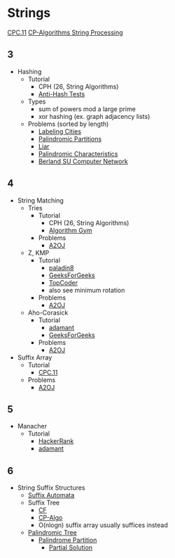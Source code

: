 # Strings

[CPC.11](https://github.com/SuprDewd/T-414-AFLV/tree/master/11_strings)
[CP-Algorithms String Processing](https://cp-algorithms.com/)

## 3
  * Hashing
    * Tutorial
      * CPH (26, String Algorithms)
      * [Anti-Hash Tests](http://codeforces.com/blog/entry/60442)
    * Types
      * sum of powers mod a large prime
      * xor hashing (ex. graph adjacency lists)
    * Problems (sorted by length)
      * [Labeling Cities](http://codeforces.com/contest/794/problem/D) [](75)
      * [Palindromic Partitions](https://csacademy.com/contest/ceoi-2017-day-2/task/palindromic-partitions/) [](91)
      * [Liar](http://codeforces.com/problemset/problem/822/E) [](93)
      * [Palindromic Characteristics](http://codeforces.com/problemset/problem/835/D) [](100)
      * [Berland SU Computer Network](http://codeforces.com/contest/847/problem/L) [](142)

## 4
  * String Matching
    * Tries
      * Tutorial
        * CPH (26, String Algorithms)
        * [Algorithm Gym](http://codeforces.com/blog/entry/15729)
      * Problems
        * [A2OJ](https://a2oj.com/category?ID=49)
    * Z, KMP
      * Tutorial
        * [paladin8](http://codeforces.com/blog/entry/3107)
        * [GeeksForGeeks](http://www.geeksforgeeks.org/searching-for-patterns-set-2-kmp-algorithm/)
        * [TopCoder](https://www.topcoder.com/community/data-science/data-science-tutorials/introduction-to-string-searching-algorithms/)
        * also see minimum rotation
      * Problems
        * [A2OJ](https://a2oj.com/category?ID=29)
    * Aho-Corasick
      * Tutorial
        * [adamant](http://codeforces.com/blog/entry/14854)
        * [GeeksForGeeks](http://www.geeksforgeeks.org/aho-corasick-algorithm-pattern-searching/)
      * Problems
        * [A2OJ](https://a2oj.com/category?ID=35)
  * Suffix Array
    * Tutorial
      * [CPC.11](https://github.com/SuprDewd/T-414-AFLV/blob/master/11_strings/aflv_11_strings.pdf)
    * Problems
      * [A2OJ](https://a2oj.com/category?ID=44)

## 5
  * Manacher
    * Tutorial
      * [HackerRank](https://www.hackerrank.com/topics/manachers-algorithm)
      * [adamant](http://codeforces.com/blog/entry/12143)

## 6
  * String Suffix Structures
    * [Suffix Automata](http://codeforces.com/blog/entry/20861)
    * Suffix Tree
      * [CF](http://codeforces.com/blog/entry/16780)
      * [CP-Algo](https://cp-algorithms.com/string/suffix-tree-ukkonen.html)
      * O(nlogn) suffix array usually suffices instead 
    * [Palindromic Tree](http://codeforces.com/blog/entry/13959)
      * [Palindrome Partition](https://codeforces.com/contest/932/problem/G)
        * [Partial Solution](https://codeforces.com/blog/entry/19193)
